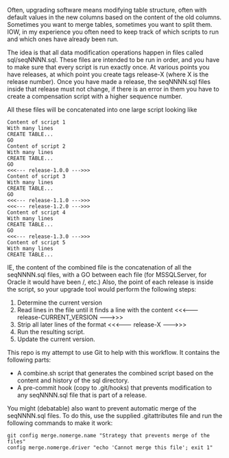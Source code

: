Often, upgrading software means modifying table structure, often with default values in the new columns based on the content of the old columns. Sometimes you want to merge tables, sometimes you want to split them. IOW, in my experience you often need to keep track of which scripts to run and which ones have already been run.

The idea is that all data modification operations happen in files called sql/seqNNNN.sql. These files are intended to be run in order, and you have to make sure that every script is run exactly once. At various points you have releases, at which point you create tags release-X (where X is the release number). Once you have made a release, the seqNNNN.sql files inside that release must not change, if there is an error in them you have to create a compensation script with a higher sequence number.

All these files will be concatenated into one large script looking like

    Content of script 1
	With many lines
	CREATE TABLE...
	GO
	Content of script 2
	With many lines
	CREATE TABLE...
	GO
	<<<--- release-1.0.0 --->>>
	Content of script 3
	With many lines
	CREATE TABLE...
	GO
	<<<--- release-1.1.0 --->>>
	<<<--- release-1.2.0 --->>>
	Content of script 4
	With many lines
	CREATE TABLE...
	GO
	<<<--- release-1.3.0 --->>>
	Content of script 5
	With many lines
	CREATE TABLE...
	
IE, the content of the combined file is the concatenation of all the seqNNNN.sql files, with a GO between each file (for MSSQLServer, for Oracle it would have been /, etc.) Also, the point of each release is inside the script, so your upgrade tool would perform the following steps:

 1. Determine the current version
 2. Read lines in the file until it finds a line with the content <<<--- release-CURRENT_VERSION --->>>
 3. Strip all later lines of the format <<<--- release-X --->>>
 4. Run the resulting script.
 5. Update the current version.
 
This repo is my attempt to use Git to help with this workflow. It contains the following parts:

 - A combine.sh script that generates the combined script based on the content and history of the sql directory.
 - A pre-commit hook (copy to .git/hooks) that prevents modification to any seqNNNN.sql file that is part of a release.

You might (debatable) also want to prevent automatic merge of the seqNNNN.sql files. To do this, use the supplied .gitattributes file and run the following commands to make it work:
 
    git config merge.nomerge.name "Strategy that prevents merge of the files"
	config merge.nomerge.driver "echo 'Cannot merge this file'; exit 1"
